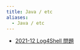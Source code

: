 ```yaml
---
title: Java / etc
aliases:
  - Java / etc
---
```


- [2021-12 Log4Shell 問題](2021-12_Log4Shell_問題.md)


